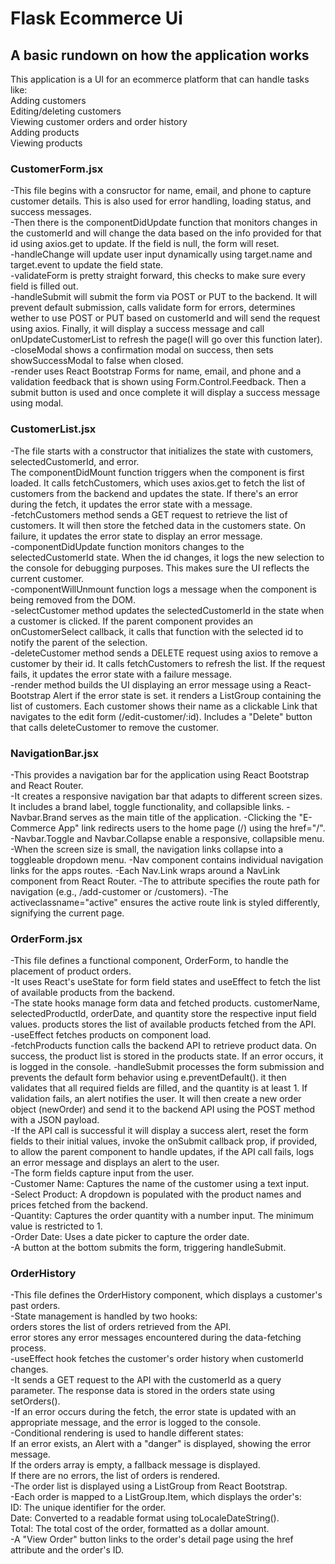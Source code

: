 # Flask Ecommerce Ui  
## A basic rundown on how the application works  
This application is a UI for an ecommerce platform that can handle tasks like:  
Adding customers  
Editing/deleting customers    
Viewing customer orders and order history  
Adding products  
Viewing products  
### CustomerForm.jsx  
-This file begins with a consructor for name, email, and phone to capture customer details. This is also used for error handling, loading status, and success messages.  
-Then there is the componentDidUpdate function that monitors changes in the customerId and will change the data based on the info provided for that id using axios.get to update. If the field is null, the form will reset.  
-handleChange will update user input dynamically using target.name and target.event to update the field state.  
-validateForm is pretty straight forward, this checks to make sure every field is filled out.  
-handleSubmit will submit the form via POST or PUT to the backend. It will prevent default submission, calls validate form for errors, determines wether to use POST or PUT based on customerId and will send the request using axios. Finally, it will display a success message and call onUpdateCustomerList to refresh the page(I will go over this function later).  
-closeModal shows a confirmation modal on success, then sets showSuccessModal to false when closed.  
-render uses React Bootstrap Forms for name, email, and phone and a validation feedback that is shown using Form.Control.Feedback. Then a submit button is used and once complete it will display a success message using modal.  
### CustomerList.jsx  
-The file starts with a constructor that initializes the state with customers, selectedCustomerId, and error.  
The componentDidMount function triggers when the component is first loaded. It calls fetchCustomers, which uses axios.get to fetch the list of customers from the backend and updates the state. If there's an error during the fetch, it updates the error state with a message.  
-fetchCustomers method sends a GET request to retrieve the list of customers. It will then store the fetched data in the customers state. On failure, it updates the error state to display an error message.  
-componentDidUpdate function monitors changes to the selectedCustomerId state. When the id changes, it logs the new selection to the console for debugging purposes. This makes sure the UI reflects the current customer.  
-componentWillUnmount function logs a message when the component is being removed from the DOM.  
-selectCustomer method updates the selectedCustomerId in the state when a customer is clicked. If the parent component provides an onCustomerSelect callback, it calls that function with the selected id to notify the parent of the selection.  
-deleteCustomer method sends a DELETE request using axios to remove a customer by their id. It calls fetchCustomers to refresh the list. If the request fails, it updates the error state with a failure message.  
-render method builds the UI displaying an error message using a React-Bootstrap Alert if the error state is set. it renders a ListGroup containing the list of customers. Each customer shows their name as a clickable Link that navigates to the edit form (/edit-customer/:id). Includes a "Delete" button that calls deleteCustomer to remove the customer.  
### NavigationBar.jsx  
-This provides a navigation bar for the application using React Bootstrap and React Router.  
-It creates a responsive navigation bar that adapts to different screen sizes. It includes a brand label, toggle functionality, and collapsible links.
-Navbar.Brand serves as the main title of the application.
-Clicking the "E-Commerce App" link redirects users to the home page (/) using the href="/".
-Navbar.Toggle and Navbar.Collapse enable a responsive, collapsible menu.
-When the screen size is small, the navigation links collapse into a toggleable dropdown menu.
-Nav component contains individual navigation links for the apps routes.
-Each Nav.Link wraps around a NavLink component from React Router.
-The to attribute specifies the route path for navigation (e.g., /add-customer or /customers).
-The activeclassname="active" ensures the active route link is styled differently, signifying the current page.
### OrderForm.jsx  
-This file defines a functional component, OrderForm, to handle the placement of product orders.  
-It uses React's useState for form field states and useEffect to fetch the list of available products from the backend.  
-The state hooks manage form data and fetched products. customerName, selectedProductId, orderDate, and quantity store the respective input field values.
products stores the list of available products fetched from the API.  
-useEffect fetches products on component load.  
-fetchProducts function calls the backend API to retrieve product data. On success, the product list is stored in the products state. If an error occurs, it is logged in the console.
-handleSubmit processes the form submission and prevents the default form behavior using e.preventDefault(). it then validates that all required fields are filled, and the quantity is at least 1. If validation fails, an alert notifies the user. It will then create a new order object (newOrder) and send it to the backend API using the POST method with a JSON payload.  
-If the API call is successful it will display a success alert, reset the form fields to their initial values, invoke the onSubmit callback prop, if provided, to allow the parent component to handle updates, if the API call fails, logs an error message and displays an alert to the user.  
-The form fields capture input from the user.  
-Customer Name: Captures the name of the customer using a text input.  
-Select Product: A dropdown is populated with the product names and prices fetched from the backend.  
-Quantity: Captures the order quantity with a number input. The minimum value is restricted to 1.  
-Order Date: Uses a date picker to capture the order date.  
-A button at the bottom submits the form, triggering handleSubmit.  
### OrderHistory  
-This file defines the OrderHistory component, which displays a customer's past orders.  
-State management is handled by two hooks:  
  orders stores the list of orders retrieved from the API.  
  error stores any error messages encountered during the data-fetching process.  
-useEffect hook fetches the customer's order history when customerId changes.  
-It sends a GET request to the API with the customerId as a query parameter. The response data is stored in the orders state using setOrders().  
-If an error occurs during the fetch, the error state is updated with an appropriate message, and the error is logged to the console.  
-Conditional rendering is used to handle different states:  
  If an error exists, an Alert with a "danger" is displayed, showing the error message.  
  If the orders array is empty, a fallback message is displayed.  
  If there are no errors, the list of orders is rendered.  
-The order list is displayed using a ListGroup from React Bootstrap.  
-Each order is mapped to a ListGroup.Item, which displays the order's:  
  ID: The unique identifier for the order.  
  Date: Converted to a readable format using toLocaleDateString().  
  Total: The total cost of the order, formatted as a dollar amount.  
-A "View Order" button links to the order's detail page using the href attribute and the order's ID.  


